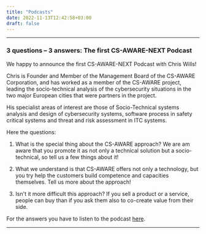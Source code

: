 ```yaml
---
title: "Podcasts"
date: 2022-11-13T12:42:58+03:00
draft: false
---
```


***
### 3 questions – 3 answers: The first CS-AWARE-NEXT Podcast

 We happy to announce the first CS-AWARE-NEXT Podcast with Chris Wills!

Chris is Founder and Member of the Management Board of the CS-AWARE Corporation, and has worked as a member of the CS-AWARE project, leading the socio-technical analysis of the cybersecurity situations in the two major European cities that were partners in the project.

His specialist areas of interest are those of Socio-Technical systems analysis and design of cybersecurity systems, software process in safety critical systems and threat and risk assessment in ITC systems.

Here the questions:

1. What is the special thing about the CS-AWARE approach? We are am aware that you promote it as not only a technical solution but a socio-technical, so tell us a few things about it!

2. What we understand is that CS-AWARE offers not only a technology, but you try help the customers build competence and capacities themselves. Tell us more about the approach!

3. Isn't it more difficult this approach? If you sell a product or a service, people can buy than if you ask them also to co-create value from their side.

For the answers you have to listen to the podcast [here](placeholder).
***  